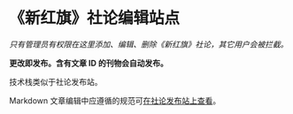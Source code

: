 # 《新红旗》社论编辑站点

*只有管理员有权限在这里添加、编辑、删除《新红旗》社论，其它用户会被拦截。*

**更改即发布。含有文章 ID 的刊物会自动发布。** 

技术栈类似于社论发布站。

Markdown 文章编辑中应遵循的规范可[在社论发布站上查看](https://newhongqi.org/art/13)。
